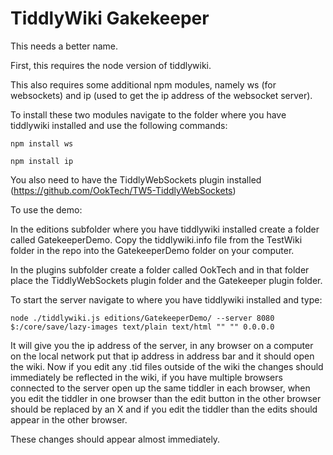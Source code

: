 # TiddlyWiki Gakekeeper

This needs a better name.

First, this requires the node version of tiddlywiki.

This also requires some additional npm modules, namely ws (for websockets)
and ip (used to get the ip address of the websocket server).

To install these two modules navigate to the folder where you have tiddlywiki
installed and use the following commands:

`npm install ws`

`npm install ip`

You also need to have the TiddlyWebSockets plugin installed (https://github.com/OokTech/TW5-TiddlyWebSockets)

To use the demo:

In the editions subfolder where you have tiddlywiki installed create a folder called GatekeeperDemo.
Copy the tiddlywiki.info file from the TestWiki folder in the repo into the GatekeeperDemo folder on your computer.

In the plugins subfolder create a folder called OokTech and in that folder place the TiddlyWebSockets plugin folder and the Gatekeeper plugin folder.

To start the server navigate to where you have tiddlywiki installed and type:

`node ./tiddlywiki.js editions/GatekeeperDemo/ --server 8080 $:/core/save/lazy-images text/plain text/html "" "" 0.0.0.0`

It will give you the ip address of the server, in any browser on a computer on the local network put that ip address in address bar and it should open the wiki.
Now if you edit any .tid files outside of the wiki the changes should immediately be reflected in the wiki, if you have multiple browsers connected to the server open up the same tiddler in each browser, when you edit the tiddler in one browser than the edit button in the other browser should be replaced by an X and if you edit the tiddler than the edits should appear in the other browser.

These changes should appear almost immediately.
